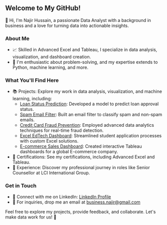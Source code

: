 ## Welcome to My GitHub!

👋 Hi, I'm Najir Hussain, a passionate Data Analyst with a background in business and a love for turning data into actionable insights. 

### About Me

- 📈 Skilled in Advanced Excel and Tableau, I specialize in data analysis, visualization, and dashboard creation.
- 🧐 I'm enthusiastic about problem-solving, and my expertise extends to Python, machine learning, and more.

### What You'll Find Here

- 📚 Projects: Explore my work in data analysis, visualization, and machine learning, including:
  - [Loan Status Prediction](#): Developed a model to predict loan approval status.
  - [Spam Email Filter](#): Built an email filter to classify spam and non-spam emails.
  - [Credit Card Fraud Prevention](#): Employed advanced data analytics techniques for real-time fraud detection.
  - [Excel EdTech Dashboard](#): Streamlined student application processes with custom Excel solutions.
  - [E-commerce Sales Dashboard](#): Created interactive Tableau dashboards for a global E-commerce company.
- 📜 Certifications: See my certifications, including Advanced Excel and Tableau.
- 💼 Experience: Discover my professional journey in roles like Senior Counsellor at LCI International Group.

### Get in Touch

- 💬 Connect with me on LinkedIn: [LinkedIn Profile]([https://www.linkedin.com/in/najirr](https://www.linkedin.com/in/n-h-956202100/))
- 📧 For inquiries, drop me an email at business.najir@gmail.com

Feel free to explore my projects, provide feedback, and collaborate. Let's make data work for us! 🚀
